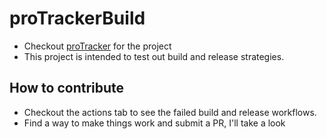 # proTrackerBuild

* Checkout [proTracker](https://www.github.com/madhaven/proTracker) for the project
* This project is intended to test out build and release strategies.

## How to contribute
* Checkout the actions tab to see the failed build and release workflows.
* Find a way to make things work and submit a PR, I'll take a look
